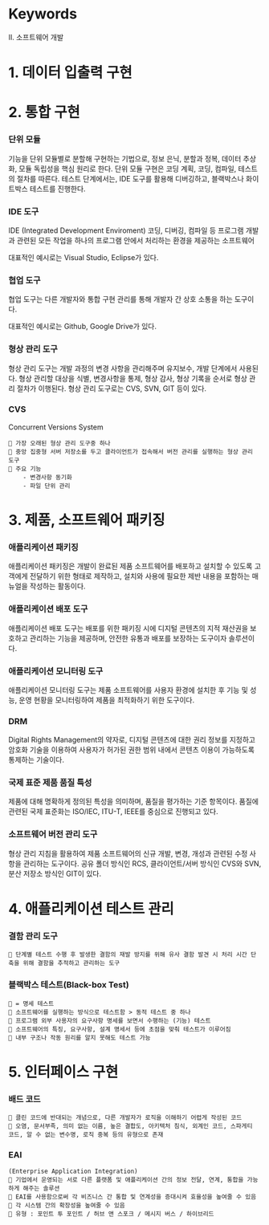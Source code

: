 # Keywords

II. 소프트웨어 개발
<br>

<!-- 소제목까지 달면 너무 복잡해져서 Chapter만 정리했음 -->

# 1. 데이터 입출력 구현

# 2. 통합 구현

### 단위 모듈

기능을 단위 모듈별로 분할해 구현하는 기법으로, 정보 은닉, 분할과 정복, 데이터 추상화, 모듈 독립성을 핵심 원리로 한다. 단위 모듈 구현은 코딩 계획, 코딩, 컴파일, 테스트의 절차를 따른다. 테스트 단계에서는, IDE 도구를 활용해 디버깅하고, 블랙박스나 화이트박스 테스트를 진행한다.

### IDE 도구

IDE (Integrated Development Enviroment)
코딩, 디버깅, 컴파일 등 프로그램 개발과 관련된 모든 작업을 하나의 프로그램 안에서 처리하는 환경을 제공하는 소프트웨어

대표적인 예시로는 Visual Studio, Eclipse가 있다.

### 협업 도구

협업 도구는 다른 개발자와 통합 구현 관리를 통해 개발자 간 상호 소통을 하는 도구이다.

대표적인 예시로는 Github, Google Drive가 있다.

### 형상 관리 도구

형상 관리 도구는 개발 과정의 변경 사항을 관리해주며 유지보수, 개발 단계에서 사용된다. 형상 관리할 대상을 식별, 변경사항을 통제, 형상 감사, 형상 기록을 순서로 형상 관리 절차가 이행된다. 형상 관리 도구로는 CVS, SVN, GIT 등이 있다.

### CVS

Concurrent Versions System

    🔸 가장 오래된 형상 관리 도구중 하나
    🔸 중앙 집중형 서버 저장소를 두고 클라이언트가 접속해서 버전 관리를 실행하는 형상 관리 도구
    🔸 주요 기능
    	- 변경사항 동기화
        - 파일 단위 관리

# 3. 제품, 소프트웨어 패키징

### 애플리케이션 패키징

애플리케이션 패키징은 개발이 완료된 제품 소프트웨어를 배포하고 설치할 수 있도록 고객에게 전달하기 위한 형태로 제작하고, 설치와 사용에 필요한 제반 내용을 포함하는 매뉴얼을 작성하는 활동이다.

### 애플리케이션 배포 도구

애플리케이션 배포 도구는 배포를 위한 패키징 시에 디지털 콘텐츠의 지적 재산권을 보호하고 관리하는 기능을 제공하며, 안전한 유통과 배포를 보장하는 도구이자 솔루션이다.

### 애플리케이션 모니터링 도구

애플리케이션 모니터링 도구는 제품 소프트웨어를 사용자 환경에 설치한 후 기능 및 성능, 운영 현황을 모니터링하여 제품을 최적화하기 위한 도구이다.

### DRM

Digital Rights Management의 약자로, 디지털 콘텐츠에 대한 권리 정보를 지정하고 암호화 기술을 이용하여 사용자가 허가된 권한 범위 내에서 콘텐츠 이용이 가능하도록 통제하는 기술이다.

### 국제 표준 제품 품질 특성

제품에 대해 명확하게 정의된 특성을 의미하며, 품질을 평가하는 기준 항목이다. 품질에 관련된 국제 표준화는 ISO/IEC, ITU-T, IEEE를 중심으로 진행되고 있다.

### 소프트웨어 버전 관리 도구

형상 관리 지침을 활용하여 제품 소프트웨어의 신규 개발, 변경, 개성과 관련된 수정 사항을 관리하는 도구이다. 공유 폴더 방식인 RCS, 클라이언트/서버 방식인 CVS와 SVN, 분산 저장소 방식인 GIT이 있다.

# 4. 애플리케이션 테스트 관리

### 결함 관리 도구

    🔸 단계별 테스트 수행 후 발생한 결함의 재발 방지를 위해 유사 결함 발견 시 처리 시간 단축을 위해 결함을 추적하고 관리하는 도구

### 블랙박스 테스트(Black-box Test)

    🔸 = 명세 테스트
    🔸 소프트웨어를 실행하는 방식으로 테스트함 > 동적 테스트 중 하나
    🔸 프로그램 외부 사용자의 요구사항 명세를 보면서 수행하는 (기능) 테스트
    🔸 소프트웨어의 특징, 요구사항, 설계 명세서 등에 초점을 맞춰 테스트가 이루어짐
    🔸 내부 구조나 작동 원리를 알지 못해도 테스트 가능

# 5. 인터페이스 구현

### 배드 코드

    🔸 클린 코드에 반대되는 개념으로, 다른 개발자가 로직을 이해하기 어렵게 작성된 코드
    🔸 오염, 문서부족, 의미 없는 이름, 높은 결합도, 아키텍처 침식, 외계인 코드, 스파게티 코드, 알 수 없는 변수명, 로직 중복 등의 유형으로 존재

### EAI

    (Enterprise Application Integration)
    🔸 기업에서 운영되는 서로 다른 플랫폼 및 애플리케이션 간의 정보 전달, 연계, 통합을 가능하게 해주는 솔루션
    🔸 EAI를 사용함으로써 각 비즈니스 간 통합 및 연계성을 증대시켜 효율성을 높여줄 수 있음
    🔸 각 시스템 간의 확장성을 높여줄 수 있음
    🔸 유형 : 포인트 투 포인트 / 허브 앤 스포크 / 메시지 버스 / 하이브리드
